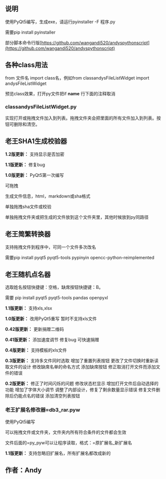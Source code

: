 ## 说明

使用PyQt5编写，生成exe，请运行pyinstaller -F 程序.py

需要pip install pyinstaller

部分脚本命令行版[https://github.com/wangandi520/andyspythonscript](https://github.com/wangandi520/andyspythonscript)

## 各种class用法

from 文件名 import class名，例如from classandysFileListWidget import andysFileListWidget

预览class效果，打开py文件把if __name__ 行下面的注释取消

### classandysFileListWidget.py

实现打开或拖拽文件加入到列表。拖拽文件夹会把里面的所有文件加入到列表。按钮可删除和清空。

## 老王SHA1生成校验器

**1.2版更新：**
支持显示是否加密

**1.1版更新：**
修复bug

**1.0版更新：**
PyQt5第一次编写

可拖拽

生成文件信息，html，markdown或sha格式

单独拖拽sha文件或校验

单独拖拽文件夹或把生成的文件放到这个文件夹里，其他时候放到py同路径

## 老王简繁转换器

支持拖拽文件到程序中，可同一个文件多次改名

需要pip install pyqt5 pyqt5-tools pypinyin opencc-python-reimplemented

## 老王随机点名器

选取姓名按钮快捷键：空格，缺席按钮快捷键：B。

需要 pip install pyqt5 pyqt5-tools pandas openpyxl

**1.1版更新：**
支持xls,xlsx

**1.0版更新：**
改用PyQt5重写
暂时不支持xls文件

**0.42版更新：**
更新捐赠二维码

**0.41版更新：**
添加速度调节
修复bug
可快速捐赠

**0.4版更新：**
支持模板的xls文件

**0.3版更新：**
支持多文件同时选取
增加了重置列表按钮
更改了文件切换时重新读取文件的设计
修改缺席名单的命名方式
添加缺席按钮
修正取消打开文件而添加文件的错误

**0.2版更新：**
修正了时间闪烁的问题
修改状态栏显示
增加打开文件后自动选择的功能
增加了字体大小调节
调整了内部设计，修复了剩余数量显示错误
修复文件删除后仍能点名的错误
添加清空列表按钮

### 老王扩展名修改器=db3_rar.pyw

使用PyQt5编写

可以拖拽文件或文件夹，文件夹内所有符合条件的文件都会生效

文件后面的=py_pyw可以让程序读取，格式：=原扩展名_新扩展名

**1.1版更新：**
支持忽略旧扩展名，所有扩展名都改成新的

## 作者：Andy
